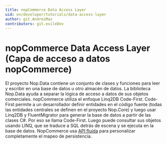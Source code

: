 ```yaml
---
title: nopCommerce Data Access Layer
uid: en/developer/tutorials/data-access-layer
author: git.AndreiMaz
contributors: git.exileDev
---
```


# nopCommerce Data Access Layer (Capa de acceso a datos nopCommerce)

El proyecto Nop.Data contiene un conjunto de clases y funciones para leer y escribir en una base de datos u otro almacén de datos. La biblioteca Nop.Data ayuda a separar la lógica de acceso a datos de sus objetos comerciales. nopCommerce utiliza el enfoque Linq2DB Code-First. Code-First permite a un desarrollador definir entidades en el código fuente (todas las entidades centrales se definen en el proyecto Nop.Core) y luego usar Linq2DB y FluentMigrator para generar la base de datos a partir de las clases C#. Por eso se llama Code-First. Luego puede consultar sus objetos usando LINQ, que se traduce a SQL detrás de escena y se ejecuta en la base de datos. NopCommerce usa [API fluida](https://fluentmigrator.github.io/articles/technical/fluent-api-create.html) para personalizar completamente el mapeo de persistencia.
